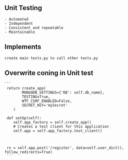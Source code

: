 ## Unit Testing
    - Automated
    - Independent
    - Consistent and repeatable
    - Maintainable
    
## Implements
    create main tests.py to call other tests.py
    
## Overwrite coning in Unit test
    ```
     return create_app(
            MONGODB_SETTINGS={'DB': self.db_name},
            TESTING=True,
            WTF_CSRF_ENABLED=False,
            SECRET_KEY='mySecret'
        )
     
     def setUp(self):
        self.app_factory = self.create_app()
        # Creates a test client for this application
        self.app = self.app_factory.test_client()
        
       
        
     rv = self.app.post('/register', data=self.user_dict(), follow_redirects=True)
     ```
     
     